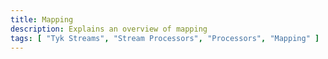 ```yaml
---
title: Mapping
description: Explains an overview of mapping
tags: [ "Tyk Streams", "Stream Processors", "Processors", "Mapping" ]
---
```

